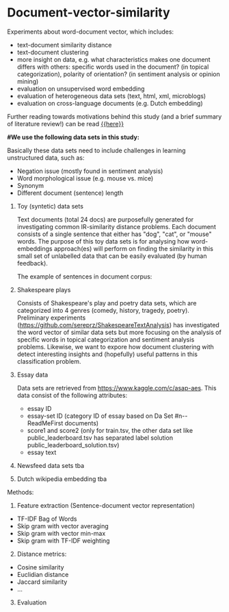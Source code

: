 # Document-vector-similarity

Experiments about word-document vector, which includes:
- text-document similarity distance
- text-document clustering
- more insight on data, e.g. what characteristics makes one document differs with others: specific words used in the document? (in topical categorization), polarity of orientation? (in sentiment analysis or opinion mining)   
- evaluation on unsupervised word embedding
- evaluation of heterogeneous data sets (text, html, xml, microblogs)
- evaluation on cross-language documents (e.g. Dutch embedding)

Further reading towards motivations behind this study (and a brief summary of literature review!) can be read <a href="Background-Motivations.md"> {{here}} </a>

**#We use the following data sets in this study:**

Basically these data sets need to include challenges in learning unstructured data, such as:
- Negation issue (mostly found in sentiment analysis) 
- Word morphological issue (e.g. mouse vs. mice)
- Synonym
- Different document (sentence) length

1. Toy (syntetic) data sets
   
   Text documents (total 24 docs) are purposefully generated for investigating common IR-similarity distance problems. Each document consists of a single sentence that either has "dog", "cat", or "mouse" words. The purpose of this toy data sets is for analysing how word-embeddings approach(es) will perform on finding the similarity in this small set of unlabelled data that can be easily evaluated (by human feedback). 
   
   The example of sentences in document corpus:
   
2. Shakespeare plays
   
   Consists of Shakespeare's play and poetry data sets, which are categorized into 4 genres (comedy, history, tragedy, poetry). Preliminary experiments (https://github.com/sereprz/ShakespeareTextAnalysis) has investigated the word vector of similar data sets but more focusing on the analysis of specific words in topical categorization and sentiment analysis problems. Likewise, we want to expore how document clustering with detect interesting insights and (hopefully) useful patterns in this classification problem.


3. Essay data

   Data sets are retrieved from https://www.kaggle.com/c/asap-aes. This data consist of the following attributes:
   - essay ID
   - essay-set ID (category ID of essay based on Da Set #n--ReadMeFirst documents)
   - score1 and score2 (only for train.tsv, the other data set like public_leaderboard.tsv has separated label solution public_leaderboard_solution.tsv)
   - essay text

4. Newsfeed data sets
   tba

5. Dutch wikipedia embedding
   tba

Methods:

1. Feature extraction (Sentence-document vector representation)
<ul><li>TF-IDF Bag of Words</li><li>Skip gram with vector averaging</li><li>Skip gram with vector min-max</li><li>Skip gram with TF-IDF weighting</li></ul>

2. Distance metrics:
<ul><li>Cosine similarity</li><li>Euclidian distance</li><li>Jaccard similarity</li><li>...</li></ul>

3. Evaluation

